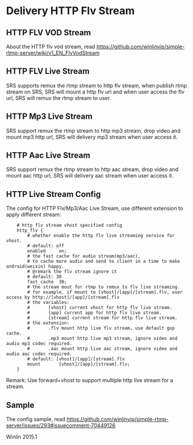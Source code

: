 # Delivery HTTP Flv Stream

## HTTP FLV VOD Stream

About the HTTP flv vod stream, read https://github.com/winlinvip/simple-rtmp-server/wiki/v1_EN_FlvVodStream

## HTTP FLV Live Stream

SRS supports remux the rtmp stream to http flv stream, when publish rtmp stream on SRS, SRS will mount a http flv url and when user access the flv url, SRS will remux the rtmp stream to user.

## HTTP Mp3 Live Stream

SRS support remux the rtmp stream to http mp3 stream, drop video and mount mp3 http url, SRS will delivery mp3 stream when user access it.

## HTTP Aac Live Stream

SRS support remux the rtmp stream to http aac stream, drop video and mount aac http url, SRS will delivery aac stream when user access it.

## HTTP Live Stream Config

The config for HTTP Flv/Mp3/Aac Live Stream, use different extension to apply different stream:

```
    # http flv stream vhost specified config
    http_flv {
        # whether enable the http flv live streaming service for vhost.
        # default: off
        enabled     on;
        # the fast cache for audio stream(mp3/aac),
        # to cache more audio and send to client in a time to make android(weixin) happy.
        # @remark the flv stream ignore it
        # default: 30
        fast_cache  30;
        # the stream mout for rtmp to remux to flv live streaming.
        # for example, if mount to [vhost]/[app]/[stream].flv, user access by http://[vhost]/[app]/[stream].flv
        # the variables:
        #       [vhost] current vhost for http flv live stream.
        #       [app] current app for http flv live stream.
        #       [stream] current stream for http flv live stream.
        # the extension:
        #       .flv mount http live flv stream, use default gop cache.
        #       .mp3 mount http live mp3 stream, ignore video and audio mp3 codec required.
        #       .aac mount http live aac stream, ignore video and audio aac codec required.
        # default: [vhost]/[app]/[stream].flv
        mount       [vhost]/[app]/[stream].flv;
    }
```

Remark: Use forward+vhost to support multiple http live stream for a stream.

## Sample

The config sample, read https://github.com/winlinvip/simple-rtmp-server/issues/293#issuecomment-70449126

Winlin 2015.1